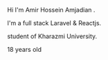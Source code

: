 Hi   I'm Amir Hossein Amjadian . 
 

 I'm a full stack Laravel & Reactjs.

student of Kharazmi University.

18 years old
